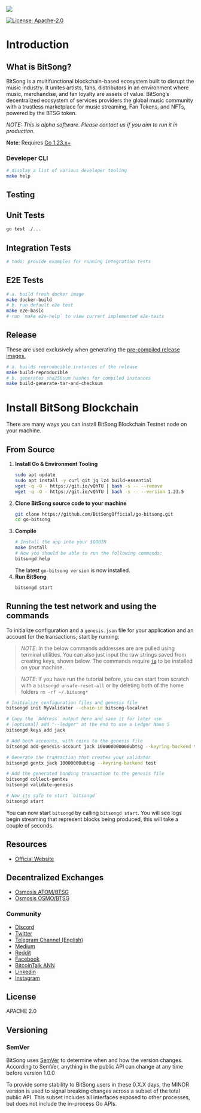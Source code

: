 <p><img src="banner.png"></p>

[![License: Apache-2.0](https://img.shields.io/badge/License-Apache--2.0-yellow.svg)](https://github.com/BitSongOfficial/go-bitsong/blob/master/LICENSE)

# Introduction

## What is BitSong?

BitSong is a multifunctional blockchain-based ecosystem built to disrupt the music industry. It unites artists, fans, distributors in an environment where music, merchandise, and fan loyalty are assets of value. BitSong’s decentralized ecosystem of services providers the global music community with a trustless marketplace for music streaming, Fan Tokens, and NFTs, powered by the BTSG token.

_NOTE: This is alpha software. Please contact us if you aim to run it in production._

**Note**: Requires [Go 1.23.x+](https://golang.org/dl/)

### Developer CLI

```sh
# display a list of various developer tooling
make help 
```

## Testing 
## Unit Tests
```sh
go test ./...
```
## Integration Tests
```sh
# todo: provide examples for running integration tests
```

## E2E Tests
```sh
# a. build fresh docker image
make docker-build
# b. run default e2e test
make e2e-basic
# run `make e2e-help` to view current implemented e2e-tests
```

## Release
These are used exclusively when generating the [pre-compiled release images.](https://github.com/bitsongofficial/go-bitsong/releases)
```sh
# a. builds reproducible instances of the release
make build-reproducible
# b. generates sha256sum hashes for compiled instances
make build-generate-tar-and-checksum
```
# Install BitSong Blockchain

There are many ways you can install BitSong Blockchain Testnet node on your machine.

## From Source
1. **Install Go & Environment Tooling** 
    ```bash
	sudo apt update
	sudo apt install -y curl git jq lz4 build-essential
    wget -q -O - https://git.io/vQhTU | bash -s -- --remove
    wget -q -O - https://git.io/vQhTU | bash -s -- --version 1.23.5
    ```
2. **Clone BitSong source code to your machine**
    ```bash
    git clone https://github.com/BitSongOfficial/go-bitsong.git
    cd go-bitsong
    ```
  3. **Compile**
		```bash
		# Install the app into your $GOBIN
		make install
		# Now you should be able to run the following commands:
		bitsongd help
		```
		The latest `go-bitsong version` is now installed.
3. **Run BitSong**
	```bash
	bitsongd start
	```

## Running the test network and using the commands

To initialize configuration and a `genesis.json` file for your application and an account for the transactions, start by running:

>  _*NOTE*_: In the below commands addresses are are pulled using terminal utilities. You can also just input the raw strings saved from creating keys, shown below. The commands require [`jq`](https://stedolan.github.io/jq/download/) to be installed on your machine.

>  _*NOTE*_: If you have run the tutorial before, you can start from scratch with a `bitsongd unsafe-reset-all` or by deleting both of the home folders `rm -rf ~/.bitsong*`

```bash
# Initialize configuration files and genesis file
bitsongd init MyValidator --chain-id bitsong-localnet

# Copy the `Address` output here and save it for later use
# [optional] add "--ledger" at the end to use a Ledger Nano S
bitsongd keys add jack

# Add both accounts, with coins to the genesis file
bitsongd add-genesis-account jack 100000000000ubtsg --keyring-backend test

# Generate the transaction that creates your validator
bitsongd gentx jack 10000000ubtsg --keyring-backend test

# Add the generated bonding transaction to the genesis file
bitsongd collect-gentxs
bitsongd validate-genesis

# Now its safe to start `bitsongd`
bitsongd start
```

You can now start `bitsongd` by calling `bitsongd start`. You will see logs begin streaming that represent blocks being produced, this will take a couple of seconds.

## Resources
- [Official Website](https://bitsong.io)

## Decentralized Exchanges
- [Osmosis ATOM/BTSG](https://app.osmosis.zone/?from=ATOM&to=BTSG)
- [Osmosis OSMO/BTSG](https://app.osmosis.zone/?from=OSMO&to=BTSG)

### Community
- [Discord](https://discord.gg/mZC9Yk3)
- [Twitter](https://twitter.com/BitSongOfficial)
- [Telegram Channel (English)](https://t.me/BitSongOfficial)
- [Medium](https://medium.com/@BitSongOfficial)
- [Reddit](https://www.reddit.com/r/bitsong/)
- [Facebook](https://www.facebook.com/BitSongOfficial)
- [BitcoinTalk ANN](https://bitcointalk.org/index.php?topic=2850943)
- [Linkedin](https://www.linkedin.com/company/bitsong)
- [Instagram](https://www.instagram.com/bitsong_official/)

## License

APACHE 2.0

## Versioning

### SemVer

BitSong uses [SemVer](http://semver.org/) to determine when and how the version changes.
According to SemVer, anything in the public API can change at any time before version 1.0.0

To provide some stability to BitSong users in these 0.X.X days, the MINOR version is used
to signal breaking changes across a subset of the total public API. This subset includes all
interfaces exposed to other processes, but does not include the in-process Go APIs.

